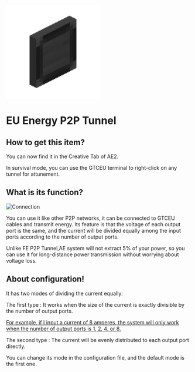 <img src=".\logo.png" alt="logo" style="zoom:200%;" />

# **EU Energy P2P  Tunnel**

## How to get this item?

You can now find it in the Creative Tab of AE2.

In survival mode, you can use the GTCEU terminal to right-click on any tunnel for attunement.

## What is its function?

![Connection](https://cdn.modrinth.com/data/cached_images/4e257bfdea0f75a6648b5b267311043f44b98b8c.png)

You can use it like other P2P networks, it can be connected to GTCEU cables and transmit energy. Its feature is that the voltage of each output port is the same, and the current will be divided equally among the input ports according to the number of output ports.

Unlike FE P2P Tunnel,AE system will not extract 5% of your power, so you can use it for long-distance power transmission without worrying about voltage loss.

## About configuration!

It has two modes of dividing the current equally:

The first type : It works when the size of the current is exactly divisible by the number of output ports.

<u>For example, if I input a current of 8 amperes, the system will only work when the number of output ports is 1, 2, 4, or 8.</u>

The second type : The current will be evenly distributed to each output port directly.

You can change its mode in the configuration file, and the default mode is the first one.